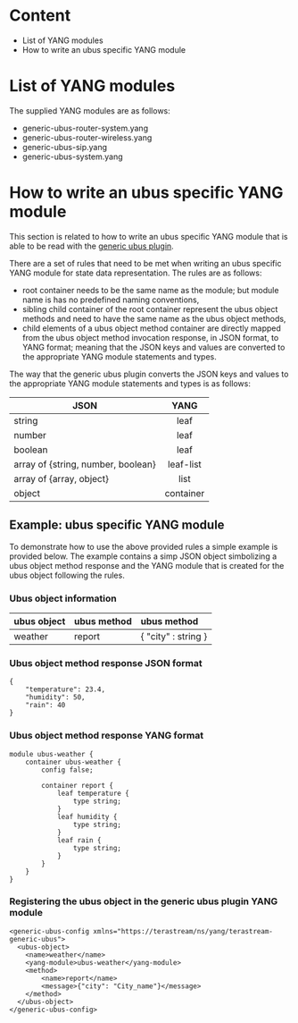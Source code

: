 # Content
* List of YANG modules
* How to write an ubus specific YANG module

# List of YANG modules
The supplied YANG modules are as follows:
* generic-ubus-router-system.yang
* generic-ubus-router-wireless.yang
* generic-ubus-sip.yang
* generic-ubus-system.yang

# How to write an ubus specific YANG module
This section is related to how to write an ubus specific YANG module that
is able to be read with the [generic ubus plugin](). <!-- TODO add link -->

There are a set of rules that need to be met when writing an ubus specific
YANG module for state data representation. The rules are as follows:
* root container needs to be the same name as the module; but module name is
  has no predefined naming conventions,
* sibling child container of the root container represent the ubus object
  methods and need to have the same name as the ubus object methods,
* child elements of a ubus object method container are directly mapped from the
  ubus object method invocation response, in JSON format, to YANG format;
  meaning that the JSON keys and values are converted to the appropriate YANG module statements and types.

The way that the generic ubus plugin converts the JSON keys and values to the appropriate YANG module statements and types is as follows:

| JSON                                |       YANG        |
|-------------------------------------|:-----------------:|
| string                              |   leaf            |
| number                              |   leaf            |
| boolean                             |   leaf            |
| array of {string, number, boolean}  |   leaf-list       |
| array of {array, object}            |   list            |
| object                              |   container       |

## Example: ubus specific YANG module

To demonstrate how to use the above provided rules a simple example is
provided below. The example contains a simp JSON object simbolizing a
ubus object method response and the YANG module that is created for the ubus
object following the rules.

### Ubus object information

| ubus object | ubus method | ubus method          |
|-------------|:------------|:---------------------|
|   weather   |   report    | { "city" : string } |

### Ubus object method response JSON format

```
{
    "temperature": 23.4,
    "humidity": 50,
    "rain": 40
}
```

### Ubus object method response YANG format

```
module ubus-weather {
    container ubus-weather {
        config false;

        container report {
            leaf temperature {
                type string;
            }
            leaf humidity {
                type string;
            }
            leaf rain {
                type string;
            }
        }
    }
}
```

### Registering the ubus object in the generic ubus plugin YANG module

```
<generic-ubus-config xmlns="https://terastream/ns/yang/terastream-generic-ubus">
  <ubus-object>
    <name>weather</name>
    <yang-module>ubus-weather</yang-module>
    <method>
        <name>report</name>
        <message>{"city": "City_name"}</message>
    </method>
  </ubus-object>
</generic-ubus-config>
```